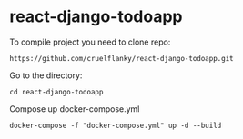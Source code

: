 # react-django-todoapp
To compile project you need to clone repo:
```
https://github.com/cruelflanky/react-django-todoapp.git
```
Go to the directory:
```
cd react-django-todoapp
```
Compose up docker-compose.yml
```
docker-compose -f "docker-compose.yml" up -d --build
```
